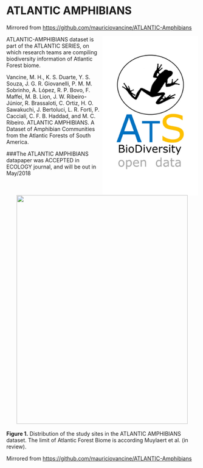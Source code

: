 # ATLANTIC AMPHIBIANS

Mirrored from <https://github.com/mauriciovancine/ATLANTIC-Amphibians>

<img align="right" width="250" src="ats_v02_amphibians1.jpg">ATLANTIC-AMPHIBIANS dataset is part of the ATLANTIC SERIES, on which research teams are compiling biodiversity information of  Atlantic Forest biome. 

Vancine, M. H., K. S. Duarte, Y. S. Souza, J. G. R. Giovanelli, P. M. M. Sobrinho, A. López, R. P. Bovo, F. Maffei, M. B. Lion, J. W. Ribeiro-Júnior, R. Brassaloti, C. Ortiz, H. O. Sawakuchi, J. Bertoluci, L. R. Forti, P. Cacciali, C. F. B. Haddad, and M. C. Ribeiro. ATLANTIC AMPHIBIANS. A Dataset of Amphibian Communities from the Atlantic Forests of South America. 


###The ATLANTIC AMPHIBIANS datapaper was ACCEPTED in ECOLOGY journal, and will be out in May/2018


<p align="center"> 
<img src="https://github.com/mauriciovancine/ATLANTIC-Amphibians/blob/master/atlantic_amphibians_map.png" height="600" width="450">
</p>

**Figure 1.** Distribution of the study sites in the ATLANTIC AMPHIBIANS dataset. The limit of Atlantic Forest Biome is according Muylaert et al. (in review). 

Mirrored from <https://github.com/mauriciovancine/ATLANTIC-Amphibians>